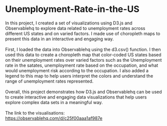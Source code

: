 # Unemployment-Rate-in-the-US
In this project, I created a set of visualizations using D3.js and Observablehq to explore data related to unemployment rates across different US states and on varied factors. I made use of choropleth maps to present this data in an interactive and engaging way.
<br>
<br>
First, I loaded the data into Observablehq using the d3.csv() function. I then used this data to create a choropleth map that color-coded US states based on their unemployment rates over varied factors such as the Unemployment rate in the satates, unemployment rate based on the occupation, and what would unemployment risk according to the occupation. I also added a legend to this map to help users interpret the colors and understand the range of unemployment rates represented.
<br>
<br>
Overall, this project demonstrates how D3.js and Observablehq can be used to create interactive and engaging data visualizations that help users explore complex data sets in a meaningful way.
<br>
<br>
The link to the visualisations: https://observablehq.com/d/c25f00aaa1af987e



